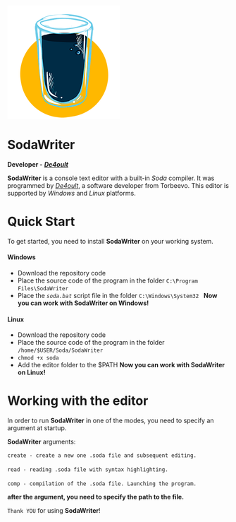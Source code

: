 ![Soda](https://raw.githubusercontent.com/De4oult/SodaWriter/main/logos/logo_256.png)

# SodaWriter
**Developer -** [***De4oult***][devLink]

__SodaWriter__ is a console text editor with a built-in _Soda_ compiler. 
It was programmed by [_De4oult_][devLink], a software developer from Torbeevo.
This editor is supported by _Windows_ and _Linux_ platforms.

# Quick Start
To get started, you need to install __SodaWriter__ on your working system.
#### Windows
- Download the repository code
- Place the source code of the program in the folder `C:\Program Files\SodaWriter`
- Place the _`soda.bat`_ script file in the folder `C:\Windows\System32 `
**Now you can work with SodaWriter on Windows!**

#### Linux
- Download the repository code
- Place the source code of the program in the folder `/home/$USER/Soda/SodaWriter`
- `chmod +x soda`
- Add the editor folder to the $PATH
**Now you can work with SodaWriter on Linux!**

# Working with the editor
In order to run __SodaWriter__ in one of the modes, you need to specify an argument at startup.

__SodaWriter__ arguments:
```
create - create a new one .soda file and subsequent editing.

read - reading .soda file with syntax highlighting.

comp - compilation of the .soda file. Launching the program.
```
__after the argument, you need to specify the path to the file.__

`Thank YOU` for using __SodaWriter__!

[devLink]: https://github.com/De4oult
